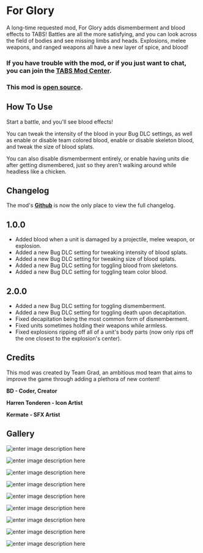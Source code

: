 # For Glory

A long-time requested mod, For Glory adds dismemberment and blood effects to TABS! Battles are all the more satisfying, and you can look across the field of bodies and see missing limbs and heads. Explosions, melee weapons, and ranged weapons all have a new layer of spice, and blood!

### If you have trouble with the mod, or if you just want to chat, you can join the [TABS Mod Center](https://discord.gg/zrs44qyp7S).

### This mod is [**open source**](https://github.com/donkeyrat/ForGlory).

## How To Use

Start a battle, and you'll see blood effects! 

You can tweak the intensity of the blood in your Bug DLC settings, as well as enable or disable team colored blood, enable or disable skeleton blood, and tweak the size of blood splats. 

You can also disable dismemberment entirely, or enable having units die after getting dismembered, just so they aren't walking around while headless like a chicken.

## Changelog

The mod's [**Github**](https://github.com/donkeyrat/ForGlory) is now the only place to view the full changelog.

## 1.0.0

 - Added blood when a unit is damaged by a projectile, melee weapon, or explosion.
 - Added a new Bug DLC setting for tweaking intensity of blood splats.
 - Added a new Bug DLC setting for tweaking size of blood splats.
 - Added a new Bug DLC setting for toggling blood from skeletons.
 - Added a new Bug DLC setting for toggling team color blood.

## 2.0.0

 - Added a new Bug DLC setting for toggling dismemberment.
 - Added a new Bug DLC setting for toggling death upon decapitation.
 - Fixed decapitation being the most common form of dismemberment.
 - Fixed units sometimes holding their weapons while armless.
 - Fixed explosions ripping off all of a unit's body parts (now only rips off the one closest to the explosion's center).

## Credits

This mod was created by Team Grad, an ambitious mod team that aims to improve the game through adding a plethora of new content!

**BD - Coder, Creator**

**Harren Tonderen - Icon Artist**

**Kermate - SFX Artist**

## Gallery

![enter image description here](https://i.gyazo.com/2b9868b07fb0634ac8b23a758d01d31f.jpg)

![enter image description here](https://i.gyazo.com/12fe5dd5d9aa30534efc61039c61d788.jpg)

![enter image description here](https://i.gyazo.com/015bd7839bd43342f2b1a30034305a3f.jpg)

![enter image description here](https://i.gyazo.com/a581536b393a1c044ccd6b885b410ac8.jpg)

![enter image description here](https://i.gyazo.com/5d632d4287d7409ec69116d745be7dab.jpg)

![enter image description here](https://i.gyazo.com/0d6089870cdc3d71a6da6891f38e57c7.jpg)

![enter image description here](https://i.gyazo.com/f8476da45dee697d7910c5c4fdc29cf5.jpg)

![enter image description here](https://i.gyazo.com/78a2f2cdf890026112f8a071d0283de2.jpg)

![enter image description here](https://i.gyazo.com/273955b486e6c8fe176c1b0f6149374d.jpg)